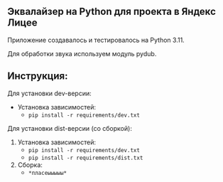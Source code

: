 ## Эквалайзер на __Python__ для проекта в Яндекс Лицее

Приложение создавалось и тестировалось на Python 3.11.

Для обработки звука используем модуль pydub.

## Инструкция:
Для установки dev-версии:
- Установка зависимостей:
    - `pip install -r requirements/dev.txt`

Для установки dist-версии (со сборкой):
1. Установка зависимостей:
    - `pip install -r requirements/dev.txt`
    - `pip install -r requirements/dist.txt`
2. Сборка:
    - `*пласеыыыыы*`

